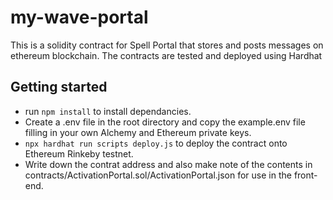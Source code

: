 # my-wave-portal

This is a solidity contract for Spell Portal that stores and posts messages on ethereum blockchain. The contracts are tested and deployed using Hardhat

## Getting started
- run `npm install` to install dependancies.
- Create a .env file in the root directory and copy the example.env file filling in your own Alchemy and Ethereum private keys.
- `npx hardhat run scripts deploy.js` to deploy the contract onto Ethereum Rinkeby testnet.
- Write down the contrat address and also make note of the contents in contracts/ActivationPortal.sol/ActivationPortal.json for use in the front-end.


